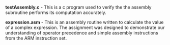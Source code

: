 **testAssembly.c** - This is a c program used to verify the the assembly subroutine performs its computation accurately.

**expression.asm** - This is an assembly routine written to calculate the value of a complex expression.  The assignment was designed to demonstrate our understanding of operator precedence and simple assembly instructions from the ARM instruction set.
